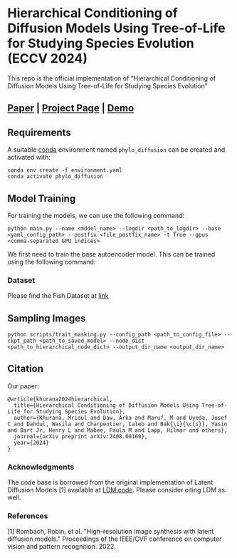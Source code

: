 # Hierarchical Conditioning of Diffusion Models Using Tree-of-Life for Studying Species Evolution (ECCV 2024)
This repo is the official implementation of "Hierarchical Conditioning of Diffusion Models Using Tree-of-Life for Studying Species Evolution"

[Paper](https://arxiv.org/abs/2408.00160v1) | [Project Page](https://imageomics.github.io/phylo-diffusion/) | [Demo](https://huggingface.co/spaces/mridulk/phylo-diffusion)
---

## Requirements
A suitable [conda](https://conda.io/) environment named `phylo_diffusion` can be created
and activated with:

```
conda env create -f environment.yaml
conda activate phylo_diffusion
```

## Model Training
For training the models, we can use the following command:
```
python main.py --name <mddel_name> --logdir <path_to_logdir> --base <yaml_config_path> --postfix <file_postfix_name> -t True --gpus <comma-separated GPU indices>
```

We first need to train the base autoencoder model. This can be trained using the following command:

### Dataset
Please find the Fish Dataset at [link](https://drive.google.com/drive/folders/1W6tB8m8Gqv7SAOcwCMwTnWK9rB5voNHU?usp=sharing)

## Sampling Images

```
python scripts/trait_masking.py --config_path <path_to_config_file> --ckpt_path <path_to_saved_model> --node_dict <path_to_hierarchical_node_dict> --output_dir_name <output_dir_name>
```

## Citation
Our paper:

```
@article{khurana2024hierarchical,
  title={Hierarchical Conditioning of Diffusion Models Using Tree-of-Life for Studying Species Evolution},
  author={Khurana, Mridul and Daw, Arka and Maruf, M and Uyeda, Josef C and Dahdul, Wasila and Charpentier, Caleb and Bak{\i}{\c{s}}, Yasin and Bart Jr, Henry L and Mabee, Paula M and Lapp, Hilmar and others},
  journal={arXiv preprint arXiv:2408.00160},
  year={2024}
}
```

### Acknowledgments
The code base is borrowed from the original implementation of Latent Diffusion Models [1] available at [LDM code](https://github.com/CompVis/latent-diffusion). Please consider citing LDM as well.

### References

[1] Rombach, Robin, et al. "High-resolution image synthesis with latent diffusion models." Proceedings of the IEEE/CVF conference on computer vision and pattern recognition. 2022.
